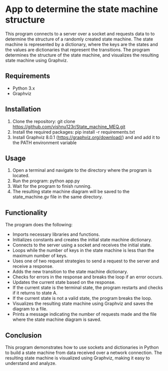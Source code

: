 # App to determine the state machine structure
This program connects to a server over a socket and requests data to to determine the structure of a randomly created state machine. The state machine is represented by a dictionary, where the keys are the states and the values are dictionaries that represent the transitions. The program determines the structure of the state machine, and visualizes the resulting state machine using Graphviz.

## Requirements
- Python 3.x
- Graphviz

## Installation
1. Clone the repository: git clone https://github.com/vishnu123r/State_machine_MEQ.git
2. Install the required packages: pip install -r requirements.txt
3. Install Graphviz 8.0.1 (https://graphviz.org/download/) and and add it to the PATH environment variable

## Usage
1. Open a terminal and navigate to the directory where the program is located.
2. Run the program: python app.py
3. Wait for the program to finish running.
4. The resulting state machine diagram will be saved to the state_machine.gv file in the same directory.

## Functionality
The program does the following:
- Imports necessary libraries and functions.
- Initializes constants and creates the initial state machine dictionary.
- Connects to the server using a socket and receives the initial state.
- Loops while the number of keys in the state machine is less than the maximum number of keys.
- Uses one of two request strategies to send a request to the server and receive a response.
- Adds the new transition to the state machine dictionary.
- Checks for errors in the response and breaks the loop if an error occurs.
- Updates the current state based on the response.
- If the current state is the terminal state, the program restarts and checks if it returns to state A.
- If the current state is not a valid state, the program breaks the loop.
- Visualizes the resulting state machine using Graphviz and saves the diagram to a file.
- Prints a message indicating the number of requests made and the file where the state machine diagram is saved.

## Conclusion
This program demonstrates how to use sockets and dictionaries in Python to build a state machine from data received over a network connection. The resulting state machine is visualized using Graphviz, making it easy to understand and analyze.
